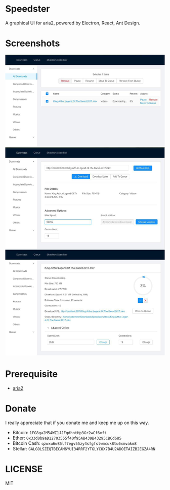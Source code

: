 # Speedster

A graphical UI for aria2, powered by Electron, React, Ant Design.

# Screenshots

![](./screenshots/1.jpg)
![](./screenshots/2.jpg)
![](./screenshots/3.jpg)

# Prerequisite

* [aria2](https://aria2.github.io/)

# Donate

I really appreciate that if you donate me and keep me up on this way.

* Bitcoin: `1FG8ga2M54WZ1JJFqdhntHp3Gr2wCf6xft`
* Ether: `0x33d0b9aD12703555f40f95AB439B43295CBCd685`
* Bitcoin Cash: `qzwxu6w85lf7egv55zy4sfgfslwmcuk8tu6xmvakm8`
* Stellar: `GALGOLSZEQTBECAM6YUI34RRF2YTGLYCOX7B4U2ADOETAIZB2EGZA4RN`

# LICENSE
MIT
